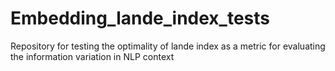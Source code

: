 # Embedding_lande_index_tests
Repository for testing the optimality of lande index as a metric for evaluating the information variation in NLP context
